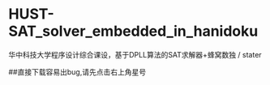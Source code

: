 # HUST-SAT_solver_embedded_in_hanidoku
华中科技大学程序设计综合课设，基于DPLL算法的SAT求解器+蜂窝数独 / stater


##直接下载容易出bug,请先点击右上角星号
